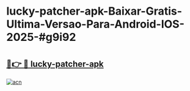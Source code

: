 # lucky-patcher-apk-Baixar-Gratis-Ultima-Versao-Para-Android-IOS-2025-#g9i92

# <h2><a href="https://ainizakaria.my?title=lucky-patcher-apk&ref=25M">🔗👉 🔴 lucky-patcher-apk</a></h2>

[![acn](https://github.com/user-attachments/assets/0f9c940e-d8b0-45ae-aac7-cd30a18b3e1c)](https://ainizakaria.my?title=lucky-patcher-apk&ref=25M)

